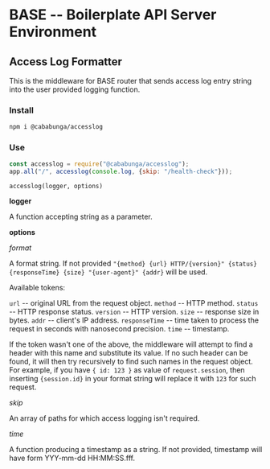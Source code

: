 # BASE -- Boilerplate API Server Environment

## Access Log Formatter

This is the middleware for BASE router that sends access log entry string into the user provided logging function.

### Install

```sh
npm i @cababunga/accesslog
```

### Use

```javascript
const accesslog = require("@cababunga/accesslog");
app.all("/", accesslog(console.log, {skip: "/health-check"}));
```

`accesslog(logger, options)`

**logger**

A function accepting string as a parameter.

**options**

*format*

A format string. If not provided `"{method} {url} HTTP/{version}" {status} {responseTime} {size} "{user-agent}" {addr}` will be used.

Available tokens:

`url` -- original URL from the request object.
`method` -- HTTP method.
`status` -- HTTP response status.
`version` -- HTTP version.
`size` -- response size in bytes.
`addr` -- client's IP address.
`responseTime` -- time taken to process the request in seconds with nanosecond precision.
`time` -- timestamp.

If the token wasn't one of the above, the middleware will attempt to find a header with this name and substitute its value. If no such header can be found, it will then try recursively to find such names in the request object. For example, if you have `{ id: 123 }` as value of `request.session`, then inserting `{session.id}` in your format string will replace it with `123` for such request.

*skip*

An array of paths for which access logging isn't required.

*time*

A function producing a timestamp as a string. If not provided, timestamp will have form YYY-mm-dd HH:MM:SS.fff.
